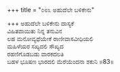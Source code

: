 +++
title = "೦೮೩ ಅಹುದೆಲೇ ಬಳಿಕೇನು"

+++
ಅಹುದೆಲೇ ಬಳಿಕೇನು ದಾಸ್ಯಕೆ  
ವಿಹಿತವಾಯಿತು ನಿನ್ನ ತನುವಿನ   
ಲಹ ಮನೋವ್ಯಥೆಯೇಕೆ ರಾಣೀವಾಸವೀಧಿಯಲಿ   
ಮಹಿಳೆಯರ ಸಖ್ಯದಲಿ ಸೌಖ್ಯದ   
ರಹಣಿಗೊಡಬಡು ವಾರಕದಲತಿ   
ಬಹಳ ಭೂಷಣ ಭಾರದಲಿ ಮೆರೆಯೆಂದನಾ ಶಕುನಿ    ॥83॥